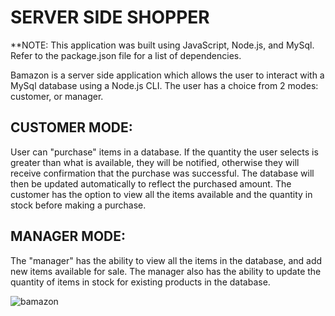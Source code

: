 <h1>SERVER SIDE SHOPPER</h1>

**NOTE: This application was built using JavaScript, Node.js, and MySql. Refer to the package.json file for a list of dependencies. 


Bamazon is a server side application which allows the user to interact with a MySql database using a Node.js CLI. The user has a choice from 2 modes: customer, or manager. 

<h2>CUSTOMER MODE:</h2>

<p>  User can "purchase" items in a database. If the quantity the user selects is greater than what is available, they will be notified, otherwise they will receive confirmation that the purchase was successful. The database will then be updated automatically to reflect the purchased amount. The customer has the option to view all the items available and the quantity in stock before making a purchase. </p>
  
<h2>MANAGER MODE:</h2>

<p>  The "manager" has the ability to view all the items in the database, and add new items available for sale. The manager also has the ability to update the quantity of items in stock for existing products in the database. </p>

![bamazon](https://user-images.githubusercontent.com/19352823/31102827-d3888280-a7a1-11e7-95e8-3f4f362ea636.gif)


